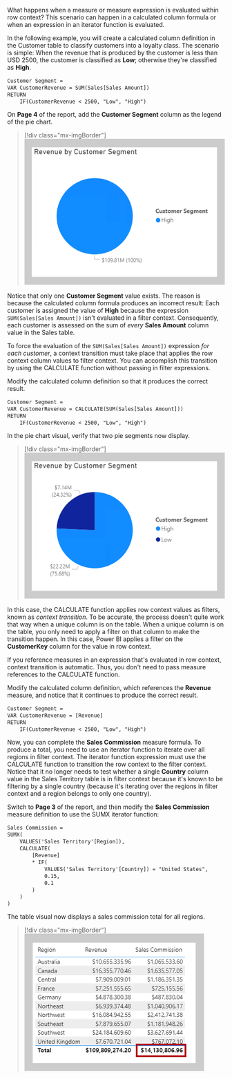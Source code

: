 What happens when a measure or measure expression is evaluated within row context? This scenario can happen in a calculated column formula or when an expression in an iterator function is evaluated.

In the following example, you will create a calculated column definition in the Customer table to classify customers into a loyalty class. The scenario is simple: When the revenue that is produced by the customer is less than USD 2500, the customer is classified as **Low**; otherwise they're classified as **High**.

```dax
Customer Segment =
VAR CustomerRevenue = SUM(Sales[Sales Amount])
RETURN
	IF(CustomerRevenue < 2500, "Low", "High")
```

On **Page 4** of the report, add the **Customer Segment** column as the legend of the pie chart.

> [!div class="mx-imgBorder"]
> [![An image shows a pie chart visual titled Revenue by Customer Segment. There's only one segment: High, which represents 100% of the data.](../media/dax-pie-customer-segment-1-ss.png)](../media/dax-pie-customer-segment-1-ss.png#lightbox)

Notice that only one **Customer Segment** value exists. The reason is because the calculated column formula produces an incorrect result: Each customer is assigned the value of **High** because the expression `SUM(Sales[Sales Amount])` isn't evaluated in a filter context. Consequently, each customer is assessed on the sum of *every* **Sales Amount** column value in the Sales table.

To force the evaluation of the `SUM(Sales[Sales Amount])` expression *for each customer*, a context transition must take place that applies the row context column values to filter context. You can accomplish this transition by using the CALCULATE function without passing in filter expressions.

Modify the calculated column definition so that it produces the correct result.

```dax
Customer Segment =
VAR CustomerRevenue = CALCULATE(SUM(Sales[Sales Amount]))
RETURN
	IF(CustomerRevenue < 2500, "Low", "High")
```

In the pie chart visual, verify that two pie segments now display.

> [!div class="mx-imgBorder"]
> [![An image shows a pie chart visual titled Revenue by Customer Segment. There are two segments: High and Low. High represents 76% of the data and Low represents 24%.](../media/dax-pie-customer-segment-2-ss.png)](../media/dax-pie-customer-segment-2-ss.png#lightbox)

In this case, the CALCULATE function applies row context values as filters, known as *context transition*. To be accurate, the process doesn't quite work that way when a unique column is on the table. When a unique column is on the table, you only need to apply a filter on that column to make the transition happen. In this case, Power BI applies a filter on the **CustomerKey** column for the value in row context.

If you reference measures in an expression that's evaluated in row context, context transition is automatic. Thus, you don't need to pass measure references to the CALCULATE function.

Modify the calculated column definition, which references the **Revenue** measure, and notice that it continues to produce the correct result.

```dax
Customer Segment = 
VAR CustomerRevenue = [Revenue]
RETURN
	IF(CustomerRevenue < 2500, "Low", "High")
```

Now, you can complete the **Sales Commission** measure formula. To produce a total, you need to use an iterator function to iterate over all regions in filter context. The iterator function expression must use the CALCULATE function to transition the row context to the filter context. Notice that it no longer needs to test whether a single **Country** column value in the Sales Territory table is in filter context because it's known to be filtering by a single country (because it's iterating over the regions in filter context and a region belongs to only one country).

Switch to **Page 3** of the report, and then modify the **Sales Commission** measure definition to use the SUMX iterator function:

```dax
Sales Commission =
SUMX(
	VALUES('Sales Territory'[Region]),
	CALCULATE(
		[Revenue]
		* IF(
			VALUES('Sales Territory'[Country]) = "United States",
			0.15,
			0.1
		)
	)
)
```

The table visual now displays a sales commission total for all regions.

> [!div class="mx-imgBorder"]
> [![An image shows a table visual with three columns: Region, Revenue, and Sales Commission. Ten region rows and a total are shown. The total Sales Commission now has a total.](../media/dax-table-region-sales-commission-2-ssm.png)](../media/dax-table-region-sales-commission-2-ssm.png#lightbox)
